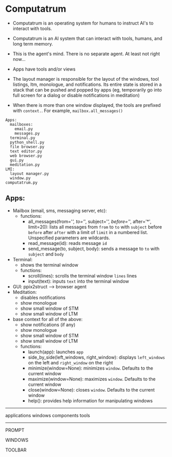 # Computatrum

- Computatrum is an operating system for humans to instruct AI's to interact with tools.
- Computatrum is an AI system that can interact with tools, humans, and long term memory.

- This is the agent's mind. There is no separate agent. At least not right now...
- Apps have tools and/or views
- The layout manager is responsible for the layout of the windows, tool listings, ltm, monologue, and notifications. Its entire state is stored in a stack that can be pushed and popped by apps (eg, temporarily go into full screen for a dialog or disable notifications in meditation)
- When there is more than one window displayed, the tools are prefixed with `context.`. For example, `mailbox.all_messages()`

```
Apps:
  mailboxes:
    email.py
    messages.py
  terminal.py
  python_shell.py
  file browser.py
  text editor.py
  web browser.py
  gui.py
  meditation.py
LMI:
  layout manager.py
  window.py
computatrum.py
```

## Apps:

- Mailbox (email, sms, messaging server, etc):
  - functions:
    - all_messages(from='*', to='*', subject='*', before='*', after='*', limit=20): lists all messages from `from` to `to` with `subject` before `before` after `after` with a limit of `limit` in a numbered list. Unspecified parameters are wildcards.
    - read_message(id): reads message `id`
    - send_message(to, subject, body): sends a message to `to` with `subject` and `body`
- Terminal:
  - shows the terminal window
  - functions:
    - scroll(lines): scrolls the terminal window `lines` lines
    - input(text): inputs `text` into the terminal window
- GUI: ppix2struct --> browser agent
- Meditation:
  - disables notifications
  - show monologue
  - show small window of STM
  - show small window of LTM
- base context for all of the above:
  - show notifications (if any)
  - show monologue
  - show small window of STM
  - show small window of LTM
  - functions:
    - launch(app): launches `app`
    - side_by_side(left_windows, right_window): displays `left_windows` on the left and `right_window` on the right
    - minimize(window=None): minimizes `window`. Defaults to the current window
    - maximize(window=None): maximizes `window`. Defaults to the current window
    - close(window=None): closes `window`. Defaults to the current window
    - help(): provides help information for manipulating windows


------------

applications
windows
components
tools

------------


PROMPT

WINDOWS

TOOLBAR

